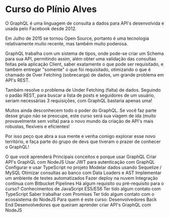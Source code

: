 # Curso do Plínio Alves

O GraphQL é uma linguagem de consulta a dados para API's desenvolvida e usada pelo Facebook desde 2012.

Em Julho de 2015 se tornou Open Source, portanto é uma tecnologia relativamente muito recente, mas também muito poderosa.

GraphQL trabalha com um sistema de tipos, onde pode-se criar um Schema para sua API, permitindo assim, além obter uma validação das consultas feitas pela aplicação Client, saber exatamente o que pode ser requisitado, e também entregar "somente" o que foi requisitado, otimizando o que é chamado de Over Fetching (sobrecarga) de dados, um grande problema em API's REST.

Também resolve o problema de Under Fetching (falta) de dados. Seguindo o padão REST, para buscar a lista de posts e seguidores de um usuário, seriam necessárias 3 requisições, com GraphQL bastaria apenas uma!

Muitos ainda desconhecem todo o poder do GraphQL. Se você faz parte desse grupo não se preocupe, este curso será sua viagem de ida (muito provavelmente sem volta) para o novo mundo da criação de API's mais robustas, flexíveis e eficientes!

Por isso peço que abra a sua mente e venha comigo explorar esse novo território, e faça parte do grupo de devs que tiveram o prazer de conhecer o GraphQL!

O que você aprenderá
Principais conceitos e porque usar GraphQL
Criar API's GraphQL com NodeJS
Usar JWT para autenticação com GraphQL
Configurar e usar TypeScript no projeto
Modelar dados usando Sequelize / MySQL
Otimizar consultas ao banco com Data Loaders e AST
Implementar um ambiente de testes automatizados
Fazer deploy na nuvem
Integração contínua com Bitbucket Pipelines
Há algum requisito ou pré-requisito para o curso?
Conhecimentos de JavaScript ES5/ES6
Ter tido algum contato com TypeScript
Saber trabalhar com Promises
Ter tido algum contato com o ecossistema do NodeJS
Para quem é este curso:
Desenvolvedores Back End
Desenvolvedores que queiram aprender criar API's GraphQL com NodeJS

